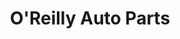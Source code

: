 ---
title: "O'Reilly Auto Parts"
url: /phoenix/oreilly-auto-parts-north-35th-avenue-2/
shop: Autoteile
---